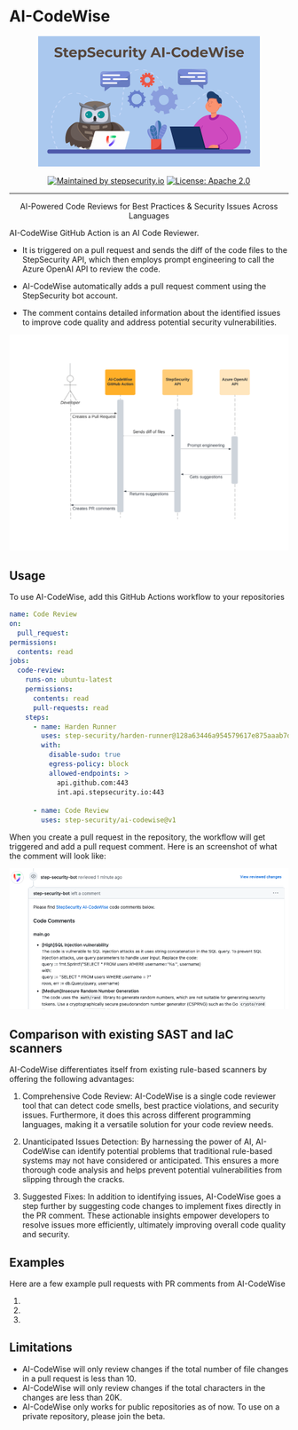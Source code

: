 # AI-CodeWise

<p align="center">
  <img  src="images/banner.png" width="400">
</p>

<div align="center">

[![Maintained by stepsecurity.io](https://img.shields.io/badge/maintained%20by-stepsecurity.io-blueviolet)](https://stepsecurity.io/?utm_source=github&utm_medium=organic_oss&utm_campaign=harden-runner)
[![License: Apache 2.0](https://img.shields.io/badge/License-Apache%202.0-blue.svg)](https://raw.githubusercontent.com/step-security/harden-runner/main/LICENSE)

</div>

---

<p align="center">
AI-Powered Code Reviews for Best Practices & Security Issues Across Languages
</p>

AI-CodeWise GitHub Action is an AI Code Reviewer.

- It is triggered on a pull request and sends the diff of the code files to the StepSecurity API, which then employs prompt engineering to call the Azure OpenAI API to review the code.

- AI-CodeWise automatically adds a pull request comment using the StepSecurity bot account.

- The comment contains detailed information about the identified issues to improve code quality and address potential security vulnerabilities.

<p align="center">
  <img src="images/sequence-diagram.png" alt="Sequence diagram">
</p>

## Usage

To use AI-CodeWise, add this GitHub Actions workflow to your repositories

```yaml
name: Code Review
on:
  pull_request:
permissions:
  contents: read
jobs:
  code-review:
    runs-on: ubuntu-latest
    permissions:
      contents: read
      pull-requests: read
    steps:
      - name: Harden Runner
        uses: step-security/harden-runner@128a63446a954579617e875aaab7d2978154e969 # v2.4.0
        with:
          disable-sudo: true
          egress-policy: block
          allowed-endpoints: >
            api.github.com:443
            int.api.stepsecurity.io:443

      - name: Code Review
        uses: step-security/ai-codewise@v1
```

When you create a pull request in the repository, the workflow will get triggered and add a pull request comment. Here is an screenshot of what the comment will look like:
<p align="center">
<img src="images/sample-code-comment.png" width="600">
</p>

## Comparison with existing SAST and IaC scanners

AI-CodeWise differentiates itself from existing rule-based scanners by offering the following advantages:

1. Comprehensive Code Review: AI-CodeWise is a single code reviewer tool that can detect code smells, best practice violations, and security issues. Furthermore, it does this across different programming languages, making it a versatile solution for your code review needs.

2. Unanticipated Issues Detection: By harnessing the power of AI, AI-CodeWise can identify potential problems that traditional rule-based systems may not have considered or anticipated. This ensures a more thorough code analysis and helps prevent potential vulnerabilities from slipping through the cracks.

3. Suggested Fixes: In addition to identifying issues, AI-CodeWise goes a step further by suggesting code changes to implement fixes directly in the PR comment. These actionable insights empower developers to resolve issues more efficiently, ultimately improving overall code quality and security.

## Examples

Here are a few example pull requests with PR comments from AI-CodeWise

1.
2.
3.

## Limitations

- AI-CodeWise will only review changes if the total number of file changes in a pull request is less than 10.
- AI-CodeWise will only review changes if the total characters in the changes are less than 20K.
- AI-CodeWise only works for public repositories as of now. To use on a private repository, please join the beta.